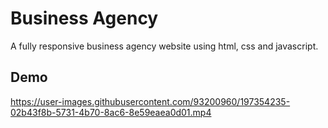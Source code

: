# Business Agency

A fully responsive business agency website using html, css and javascript.


## Demo

https://user-images.githubusercontent.com/93200960/197354235-02b43f8b-5731-4b70-8ac6-8e59eaea0d01.mp4

